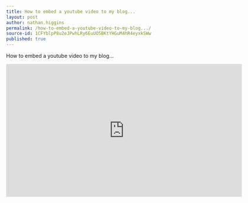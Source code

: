 ```yaml
---
title: How to embed a youtube video to my blog...
layout: post
author: nathan.higgins
permalink: /how-to-embed-a-youtube-video-to-my-blog.../
source-id: 1CFYblpP8u2eJPwhLRy6EuUO5BKtYHGuM4hR4eyxkSWw
published: true
---
```

How to embed a youtube video to my blog...

<iframe width="640" height="360" src="https://www.youtube.com/embed/bdnHKdb-Oss" frameborder="0" allowfullscreen></iframe>
